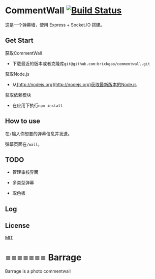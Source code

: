 
CommentWall [![Build Status](https://travis-ci.org/brickgao/commentwall.png?branch=master)](https://travis-ci.org/brickgao/commentwall)
===========

这是一个弹幕墙，使用 Express + Socket.IO 搭建。

Get Start
---------

获取CommentWall

*   下载最近的版本或者克隆库`git@github.com:brickgao/commentwall.git`

获取Node.js

*   从[http://nodejs.org](http://nodejs.org)获取最新版本的Node.js

获取依赖模块

*   在应用下执行`npm install`

How to use
----------

在`/`输入你想要的弹幕信息并发送。

弹幕页面在`/wall`。

TODO
----

*   管理审核界面

*   多类型弹幕

*   取色板

Log
---

License
-------

[MIT](http://opensource.org/licenses/MIT)

=======
Barrage
=======

Barrage is a photo commentwall
